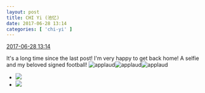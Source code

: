 ```yaml
---
layout: post
title: CHI Yi (池忆)
date: 2017-06-28 13:14
categories: [ 'chi-yi' ]
---
```


<div class="weibo-info">
  <a href="http://weibo.com/6117581836/F9U04j7wM">2017-06-28 13:14</a>
</div>

It's a long time since the last post! I'm very happy to get back home! A selfie and my beloved signed football! ![applaud](http://img.t.sinajs.cn/t4/appstyle/expression/ext/normal/36/gza_org.gif)![applaud](http://img.t.sinajs.cn/t4/appstyle/expression/ext/normal/36/gza_org.gif)![applaud](http://img.t.sinajs.cn/t4/appstyle/expression/ext/normal/36/gza_org.gif)

<!-- more -->

<ul class="weibo-pic-list-1">
  <li class="weibo-pic">
    <a href="http://wx4.sinaimg.cn/mw690/006G0KuMly1fh0u5nk2vdj30qo0zkdl5.jpg"><img src="http://wx4.sinaimg.cn/thumb150/006G0KuMly1fh0u5nk2vdj30qo0zkdl5.jpg" /></a>
  </li>
  <li class="weibo-pic">
    <a href="http://wx2.sinaimg.cn/mw690/006G0KuMly1fh0u5nyaglj30qo0zkteo.jpg"><img src="http://wx2.sinaimg.cn/thumb150/006G0KuMly1fh0u5nyaglj30qo0zkteo.jpg" /></a>
  </li>
</ul>
